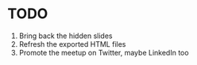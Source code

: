 # TODO

1. Bring back the hidden slides
2. Refresh the exported HTML files
3. Promote the meetup on Twitter, maybe LinkedIn too
